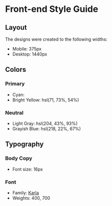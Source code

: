 # Front-end Style Guide

## Layout

The designs were created to the following widths:

- Mobile: 375px
- Desktop: 1440px

## Colors

### Primary

- Cyan: 
- Bright Yellow: hsl(71, 73%, 54%)

### Neutral

- Light Gray: hsl(204, 43%, 93%)
- Grayish Blue: hsl(218, 22%, 67%)

## Typography

### Body Copy

- Font size: 16px

### Font

- Family: [Karla](https://fonts.google.com/specimen/Karla)
- Weights: 400, 700